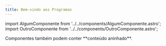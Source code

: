 ```yaml
---
title: Bem-vindo aos Programas
---
```


import AlgumComponente from '../../components/AlgumComponente.astro';
import OutroComponente from '../../components/OutroComponente.astro';

<AlgumComponente prop="algo" />

<OutroComponente>
  Componentes também podem conter **conteúdo aninhado**.
</OutroComponente>
